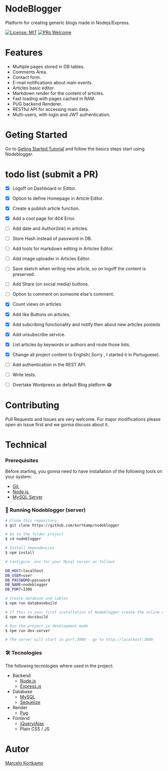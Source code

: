 # NodeBlogger
Platform for creating generic blogs made in Nodejs/Express.


[![License: MIT](https://img.shields.io/badge/License-MIT-yellow.svg)](https://opensource.org/licenses/MIT)
[![PRs Welcome](https://img.shields.io/badge/PRs-welcome-brightgreen.svg?style=flat-square)](https://github.com/kortkamp/nodeblogger/fork)

# Features
- Multiple pages stored in DB tables.
- Comments Area.
- Contact form.
- E-mail notifications about main events.
- Articles basic editor.
- Markdown render for the content of articles.
- Fast loading with pages cached in RAM.
- PUG backend Renderer.
- RESTful API for accessing main data.
- Multi-users, with login and JWT authentication.


# Geting Started

Go to [Geting Started Tutorial](https://github.com/kortkamp/nodeblogger/blob/main/docs/getting-started.md) and follow the basics steps start using Nodeblogger.

# todo list (submit a PR)
- [x] Logoff on Dashboard or Editor.
- [x] Option to define Homepage in Article Editor.
- [x] Create a publish article function.
- [x] Add a cool page for 404 Error.
- [ ] Add date and Author(link) in articles.
- [ ] Store Hash instead of password in DB.
- [ ] Add tools for markdown editing in Articles Editor.
- [ ] Add image uploader in Articles Editor.
- [ ] Save sketch when writing new article, so on logoff the content is preserved.
- [ ] Add Share (on social media) buttons.
- [ ] Option to comment on someone else's comment.
- [x] Count views on articles.
- [x] Add like Buttons on articles.
- [x] Add subcribing functionality and notify then about new articles posteds
- [x] Add unsubscribe service.
- [x] List articles by keywords or authors and route those lists.
- [x] Change all project content to English( Sorry , I started it in Portuguese).
- [ ] Add authentication in the REST API.
- [ ] Write tests.
- [ ] Overtake Wordpress as default Blog platform :joy:


# Contributing

Pull Requests and Issues are very welcome. For major modifications please open an Issue first and we gonna discuss about it.



# Technical

### Prerequisites

Before starting, you gonna need to have installation of the following tools on your system:
- [Git](https://git-scm.com), 
- [Node.js](https://nodejs.org/en/), 
- [MySQL Server](https://www.mysql.com/)

### 🎲 Running Nodeblogger (server)

```bash
# Clone this repository
$ git clone https://github.com/kortkamp/nodeblogger

# Go to the folder project
$ cd nodeblogger

# Install dependencies
$ npm install

# Configure .env for your Mysql server as follows

DB_HOST=localhost
DB_USER=user
DB_PASSWORD=password
DB_NAME=nodeblogger
DB_PORT=3306

# Create database and tables
$ npm run databasebuild

# If this is your first installation of Nodeblogger create the online documentation
$ npm run docsbuild

# Run the project in development mode
$ npm run dev:server

# The server will start in port:3000 - go to http://localhost:3000 
```


### 🛠 Tecnologies

The following tecnologies where used in the project:

- Backend
    - [Node.js](https://nodejs.org/en/)
    - [Express.js](https://expressjs.com/)
- Database
    - [MySQL](https://www.mysql.com/)
    - [Sequelize](https://sequelize.org/)
- Render
    - [Pug](https://pugjs.org/)
- Fontend
    - [jQuery/Ajax](https://jquery.com/)
    - Plain CSS / JS


# Autor
   [Marcelo Kortkamp](https://github.com/kortkamp)